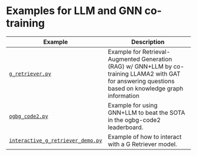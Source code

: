 # Examples for LLM and GNN co-training

| Example                                                                | Description                                                                                                                                             |
| ---------------------------------------------------------------------- | ------------------------------------------------------------------------------------------------------------------------------------------------------- |
| [`g_retriever.py`](./g_retriever.py)                                   | Example for Retrieval-Augmented Generation (RAG) w/ GNN+LLM by co-training LLAMA2 with GAT for answering questions based on knowledge graph information |
| [`ogbg_code2.py`](./ogbg_code2.py)                                     | Example for using GNN+LLM to beat the SOTA in the ogbg-code2 leaderboard.                                                                               |
| [`interactive_g_retriever_demo.py`](./interactive_g_retriever_demo.py) | Example of how to interact with a G Retriever model.                                                                                                    |
